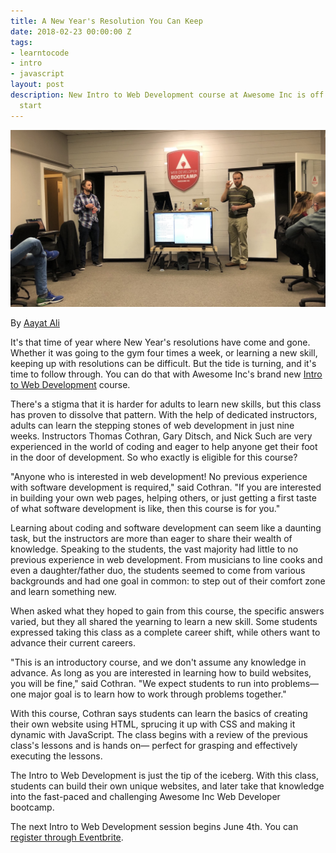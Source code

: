 ```yaml
---
title: A New Year's Resolution You Can Keep
date: 2018-02-23 00:00:00 Z
tags:
- learntocode
- intro
- javascript
layout: post
description: New Intro to Web Development course at Awesome Inc is off to a great
  start
---
```


![Awesome Inc Intro to Web Development](/img/blog/new-years-keep-intro.jpg "Gary Ditsch & Thomas Cothran leading students in Intro to Web Development class")

By [Aayat Ali](https://www.linkedin.com/in/aayat-ali-088a7112b/)

It's that time of year where New Year's resolutions have come and gone. Whether it was going to the gym four times a week, or learning a new skill, keeping up with resolutions can be difficult. But the tide is turning, and it's time to follow through. You can do that with Awesome Inc's brand new [Intro to Web Development](https://www.awesomeincu.com/intro-to-web-development/) course.

<!--more-->

There's a stigma that it is harder for adults to learn new skills, but this class has proven to dissolve that pattern. With the help of dedicated instructors, adults can learn the stepping stones of web development in just nine weeks. Instructors Thomas Cothran, Gary Ditsch, and Nick Such are very experienced in the world of coding and eager to help anyone get their foot in the door of development. So who exactly is eligible for this course?

"Anyone who is interested in web development! No previous experience with software development is required," said Cothran. "If you are interested in building your own web pages, helping others, or just getting a first taste of what software development is like, then this course is for you."

Learning about coding and software development can seem like a daunting task, but the instructors are more than eager to share their wealth of knowledge. Speaking to the students, the vast majority had little to no previous experience in web development. From musicians to line cooks and even a daughter/father duo, the students seemed to come from various backgrounds and had one goal in common: to step out of their comfort zone and learn something new.

When asked what they hoped to gain from this course, the specific answers varied, but they all shared the yearning to learn a new skill. Some students expressed taking this class as a complete career shift, while others want to advance their current careers.

"This is an introductory course, and we don't assume any knowledge in advance. As long as you are interested in learning how to build websites, you will be fine," said Cothran. "We expect students to run into problems— one major goal is to learn how to work through problems together."

With this course, Cothran says students can learn the basics of creating their own website using HTML, sprucing it up with CSS and making it dynamic with JavaScript. The class begins with a review of the previous class's lessons and is hands on— perfect for grasping and effectively executing the lessons.

The Intro to Web Development is just the tip of the iceberg. With this class, students can build their own unique websites, and later take that knowledge into the fast-paced and challenging Awesome Inc Web Developer bootcamp. 

The next Intro to Web Development session begins June 4th. You can [register through Eventbrite](https://www.eventbrite.com/e/intro-to-web-development-summer-2018-tickets-43177926340).
